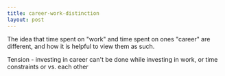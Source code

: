 ```yaml
---
title: career-work-distinction
layout: post
---
```


The idea that time spent on "work" and time spent on ones "career" are different, and how it is helpful to view them as such.

Tension - investing in career can't be done while investing in work, or time constraints or vs. each other 